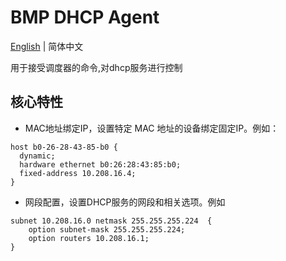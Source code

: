 # BMP DHCP Agent
[English](README.md) | 简体中文

用于接受调度器的命令,对dhcp服务进行控制

## 核心特性
- MAC地址绑定IP，设置特定 MAC 地址的设备绑定固定IP。例如：
```
host b0-26-28-43-85-b0 {
  dynamic;
  hardware ethernet b0:26:28:43:85:b0;
  fixed-address 10.208.16.4;
}
```

- 网段配置，设置DHCP服务的网段和相关选项。例如
```
subnet 10.208.16.0 netmask 255.255.255.224  {
    option subnet-mask 255.255.255.224;
    option routers 10.208.16.1;
}
```